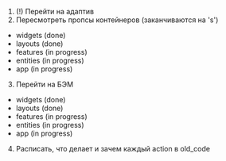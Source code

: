 1. (!) Перейти на адаптив
2. Пересмотреть пропсы контейнеров (заканчиваются на 's')

- widgets (done)
- layouts (done)
- features (in progress)
- entities (in progress)
- app (in progress)

3. Перейти на БЭМ

- widgets (done)
- layouts (done)
- features (in progress)
- entities (in progress)
- app (in progress)

4. Расписать, что делает и зачем каждый action в old_code
